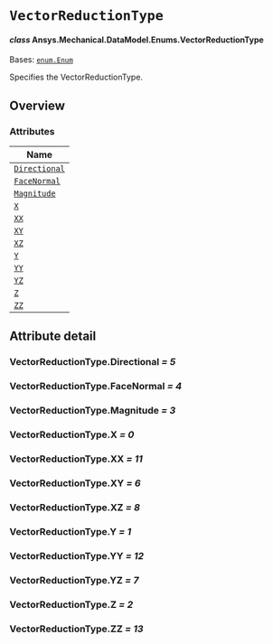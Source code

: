 # `VectorReductionType`

<a id="ansys.mechanical.stubs.v242.Ansys.Mechanical.DataModel.Enums.VectorReductionType"></a>

#### *class* Ansys.Mechanical.DataModel.Enums.VectorReductionType

Bases: [`enum.Enum`](https://docs.python.org/3/library/enum.html#enum.Enum)

Specifies the VectorReductionType.

<!-- !! processed by numpydoc !! -->

<a id="overview"></a>

## Overview

### Attributes

| Name |
| ----------------------------------------------------- |
| [`Directional`](#VectorReductionType.Directional) |
| [`FaceNormal`](#VectorReductionType.FaceNormal) |
| [`Magnitude`](#VectorReductionType.Magnitude) |
| [`X`](#VectorReductionType.X) |
| [`XX`](#VectorReductionType.XX) |
| [`XY`](#VectorReductionType.XY) |
| [`XZ`](#VectorReductionType.XZ) |
| [`Y`](#VectorReductionType.Y) |
| [`YY`](#VectorReductionType.YY) |
| [`YZ`](#VectorReductionType.YZ) |
| [`Z`](#VectorReductionType.Z) |
| [`ZZ`](#VectorReductionType.ZZ) |

<a id="attribute-detail"></a>

## Attribute detail

<a id="VectorReductionType.Directional"></a>

### VectorReductionType.Directional *= 5*

<a id="VectorReductionType.FaceNormal"></a>

### VectorReductionType.FaceNormal *= 4*

<a id="VectorReductionType.Magnitude"></a>

### VectorReductionType.Magnitude *= 3*

<a id="VectorReductionType.X"></a>

### VectorReductionType.X *= 0*

<a id="VectorReductionType.XX"></a>

### VectorReductionType.XX *= 11*

<a id="VectorReductionType.XY"></a>

### VectorReductionType.XY *= 6*

<a id="VectorReductionType.XZ"></a>

### VectorReductionType.XZ *= 8*

<a id="VectorReductionType.Y"></a>

### VectorReductionType.Y *= 1*

<a id="VectorReductionType.YY"></a>

### VectorReductionType.YY *= 12*

<a id="VectorReductionType.YZ"></a>

### VectorReductionType.YZ *= 7*

<a id="VectorReductionType.Z"></a>

### VectorReductionType.Z *= 2*

<a id="VectorReductionType.ZZ"></a>

### VectorReductionType.ZZ *= 13*


